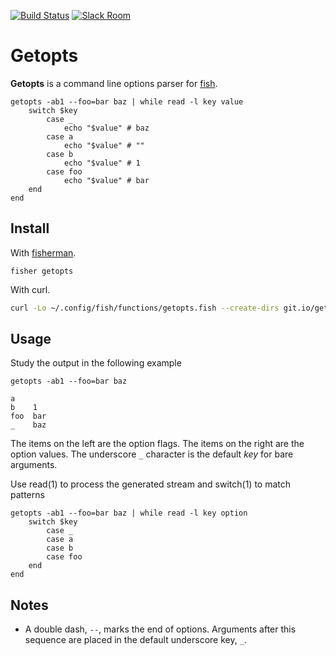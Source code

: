 [![Build Status][travis-badge]][travis-link]
[![Slack Room][slack-badge]][slack-link]

# Getopts

**Getopts** is a command line options parser for [fish].

```fish
getopts -ab1 --foo=bar baz | while read -l key value
    switch $key
        case _
            echo "$value" # baz
        case a
            echo "$value" # ""
        case b
            echo "$value" # 1
        case foo
            echo "$value" # bar
    end
end
```

## Install

With [fisherman].

```
fisher getopts
```

With curl.

```sh
curl -Lo ~/.config/fish/functions/getopts.fish --create-dirs git.io/getopts
```

## Usage

Study the output in the following example

```fish
getopts -ab1 --foo=bar baz
```

```
a
b    1
foo  bar
_    baz
```

The items on the left are the option flags. The items on the right are the option values. The underscore `_` character is the default *key* for bare arguments.

Use read(1) to process the generated stream and switch(1) to match patterns

```fish
getopts -ab1 --foo=bar baz | while read -l key option
    switch $key
        case _
        case a
        case b
        case foo
    end
end
```

## Notes

* A double dash, `--`, marks the end of options. Arguments after this sequence are placed in the default underscore key, `_`.

[travis-link]: https://travis-ci.org/fisherman/getopts
[travis-badge]: https://img.shields.io/travis/fisherman/getopts.svg

[slack-link]: https://fisherman-wharf.herokuapp.com
[slack-badge]: https://fisherman-wharf.herokuapp.com/badge.svg

[fish]: https://github.com/fish-shell/fish-shell
[fisherman]: https://github.com/fisherman/fisherman
